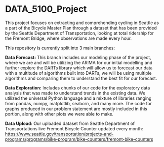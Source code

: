 # DATA_5100_Project

This project focuses on extracting and comprehending cycling in Seattle as a part of the Bicycle Master Plan through a dataset that has been provided 
by the Seattle Department of Transportation, looking at total ridership for the Fremont Bridge, where observations are made every hour.

This repository is currently split into 3 main branches:

**Data Forecast:**
This branch includes our modeling phase of the project, where we are and will be utilizing the ARIMA for our initial modelling and further explore the DARTs library
which will allow us to forecast our data with a multitude of algorithms built into DARTs, we will be using multiple algorithms and comparing them to understand the 
best fit for our forecast.


**Data Exploration:**
Includes chunks of our code for the exploratory data analysis that was made to understand trends in the existing data. We utilized the universal Python language and
a mixture of libraries ranging from pandas, numpy, matplotlib, seaborn, and many more. The code for graphs produced in our problem statement are mostly included in
this portion, along with other plots we were able to make.



**Data Upload:**
Our uploaded dataset from Seattle Department of Transportations live Fremont Bicycle Counter updated every month:
https://www.seattle.gov/transportation/projects-and-programs/programs/bike-program/bike-counters/fremont-bike-counters
